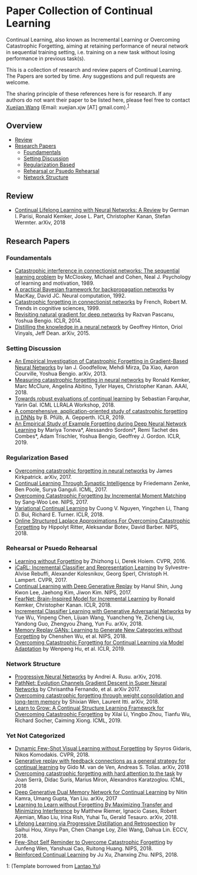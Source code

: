 # Paper Collection of Continual Learning

Continual Learning, also known as Incremental Learning or Overcoming Catastrophic Forgetting, aiming at retaining performance of neural network in sequential training setting, i.e. training on a new task without losing performance in previous task(s).

This is a collection of research and review papers of Continual Learning. The Papers are sorted by time. Any suggestions and pull requests are welcome.

The sharing principle of these references here is for research. If any authors do not want their paper to be listed here, please feel free to contact [Xuejian Wang](xuejianwang.com) (Email: xuejian.xjw [AT] gmail.com).<sup>[1](#myfootnote1)</sup>



## Overview
* [Review](#review)
* [Research Papers](#research-papers)
  * [Foundamentals](#foundamentals)
  * [Setting Discussion](#setting-discussion)
  * [Regularization Based](#regularization-based)
  * [Rehearsal or Psuedo Rehearsal](#rehearsal-or-pusedo-rehearsal)
  * [Network Structure](#network-structure)

## Review
* [Continual Lifelong Learning with Neural Networks: A Review](https://arxiv.org/abs/1802.07569) by German I. Parisi, Ronald Kemker, Jose L. Part, Christopher Kanan, Stefan Wermter. arXiv, 2018

## Research Papers

### Foundamentals
* [Catastrophic interference in connectionist networks: The sequential learning problem](https://www.sciencedirect.com/science/article/pii/S0079742108605368) by McCloskey, Michael and Cohen, Neal J. Psychology of learning and motivation, 1989.
* [A practical Bayesian framework for backpropagation networks](https://arxiv.org/pdf/1703.06182.pdf) by MacKay, David JC. Neural computation, 1992.
* [Catastrophic forgetting in connectionist networks](https://www.sciencedirect.com/science/article/pii/S1364661399012942) by French, Robert M. Trends in cognitive sciences, 1999.
* [Revisiting natural gradient for deep networks](https://arxiv.org/abs/1301.3584) by Razvan Pascanu, Yoshua Bengio. ICLR, 2014.
* [Distilling the knowledge in a neural network](https://arxiv.org/abs/1503.02531) by Geoffrey Hinton, Oriol Vinyals, Jeff Dean. arXiv, 2015.

### Setting Discussion
* [An Empirical Investigation of Catastrophic Forgetting in Gradient-Based Neural Networks](https://arxiv.org/pdf/1312.6211.pdf) by 
Ian J. Goodfellow, Mehdi Mirza, Da Xiao, Aaron Courville, Yoshua Bengio. arXiv, 2013.
* [Measuring catastrophic forgetting in neural networks](https://arxiv.org/abs/1708.02072) by Ronald Kemker, Marc McClure, Angelina Abitino, Tyler Hayes, Christopher Kanan. AAAI, 2018.
* [Towards robust evaluations of continual learning](https://arxiv.org/abs/1805.09733) by 
Sebastian Farquhar, Yarin Gal. ICML LLRALA Workshop, 2018.
* [A comprehensive, application-oriented study of catastrophic forgetting in DNNs](https://openreview.net/forum?id=BkloRs0qK7) by B. Pfülb, A. Gepperth. ICLR, 2019.
* [An Empirical Study of Example Forgetting during Deep Neural Network Learning](https://openreview.net/forum?id=BJlxm30cKm) by Mariya Toneva*, Alessandro Sordoni*, Remi Tachet des Combes*, Adam Trischler, Yoshua Bengio, Geoffrey J. Gordon. ICLR, 2019.



### Regularization Based
* [Overcoming catastrophic forgetting in neural networks](https://arxiv.org/abs/1612.00796) by James Kirkpatrick. arXiv, 2017.
* [Continual Learning Through Synaptic Intelligence](https://arxiv.org/abs/1703.04200) by Friedemann Zenke, Ben Poole, Surya Ganguli. ICML, 2017.
* [Overcoming Catastrophic Forgetting by Incremental Moment Matching](https://arxiv.org/abs/1703.08475) by Sang-Woo Lee. NIPS, 2017.
* [Variational Continual Learning](https://arxiv.org/abs/1710.10628) by Cuong V. Nguyen, Yingzhen Li, Thang D. Bui, Richard E. Turner. ICLR, 2018.
* [Online Structured Laplace Approximations For Overcoming Catastrophic Forgetting](https://arxiv.org/abs/1805.07810) by 
Hippolyt Ritter, Aleksandar Botev, David Barber. NIPS, 2018.

### Rehearsal or Psuedo Rehearsal
* [Learning without Forgetting](https://arxiv.org/abs/1606.09282) by Zhizhong Li, Derek Hoiem. CVPR, 2016.
* [iCaRL: Incremental Classifier and Representation Learning](https://arxiv.org/abs/1611.07725) by 
Sylvestre-Alvise Rebuffi, Alexander Kolesnikov, Georg Sperl, Christoph H. Lampert. CVPR, 2017.
* [Continual Learning with Deep Generative Replay](https://arxiv.org/abs/1705.08690) by Hanul Shin, Jung Kwon Lee, Jaehong Kim, Jiwon Kim. NIPS, 2017.
* [FearNet: Brain-Inspired Model for Incremental Learning](https://arxiv.org/abs/1711.10563) by Ronald Kemker, Christopher Kanan. ICLR, 2018.
* [Incremental Classifier Learning with Generative Adversarial Networks](https://arxiv.org/abs/1802.00853) by Yue Wu, Yinpeng Chen, Lijuan Wang, Yuancheng Ye, Zicheng Liu, Yandong Guo, Zhengyou Zhang, Yun Fu. arXiv, 2018.
* [Memory Replay GANs: Learning to Generate New Categories without Forgetting](https://papers.nips.cc/paper/7836-memory-replay-gans-learning-to-generate-new-categories-without-forgetting) by Chenshen Wu, et al. NIPS, 2018.
* [Overcoming Catastrophic Forgetting for Continual Learning via Model Adaptation](https://openreview.net/forum?id=ryGvcoA5YX) by Wenpeng Hu, et al. ICLR, 2019.


### Network Structure
* [Progressive Neural Networks](https://arxiv.org/abs/1606.04671) by 
Andrei A. Rusu. arXiv, 2016.
* [PathNet: Evolution Channels Gradient Descent in Super Neural Networks](https://arxiv.org/pdf/1711.00832.pdf) by 
Chrisantha Fernando, et al. arXiv 2017.
* [Overcoming catastrophic forgetting through weight consolidation and long-term memory](https://arxiv.org/abs/1805.07441) by Shixian Wen, Laurent Itti. arXiv, 2018.
* [Learn to Grow: A Continual Structure Learning Framework for Overcoming Catastrophic Forgetting](https://arxiv.org/abs/1904.00310) by Xilai Li, Yingbo Zhou, Tianfu Wu, Richard Socher, Caiming Xiong. ICML, 2019.

### Yet Not Categorized
* [Dynamic Few-Shot Visual Learning without Forgetting](https://arxiv.org/abs/1804.09458) by Spyros Gidaris, Nikos Komodakis. CVPR, 2018.
* [Generative replay with feedback connections as a general strategy for continual learning](https://arxiv.org/abs/1809.10635) by Gido M. van de Ven, Andreas S. Tolias. arXiv, 2018
* [Overcoming catastrophic forgetting with hard attention to the task](https://arxiv.org/abs/1801.01423) by Joan Serrà, Dídac Surís, Marius Miron, Alexandros Karatzoglou. ICML, 2018
* [Deep Generative Dual Memory Network for Continual Learning](https://arxiv.org/abs/1710.10368) by Nitin Kamra, Umang Gupta, Yan Liu. arXiv, 2017
* [Learning to Learn without Forgetting By Maximizing Transfer and Minimizing Interference](https://arxiv.org/abs/1810.11910) by Matthew Riemer, Ignacio Cases, Robert Ajemian, Miao Liu, Irina Rish, Yuhai Tu, Gerald Tesauro. arXiv, 2018.
* [Lifelong Learning via Progressive Distillation and Retrospection](http://mmlab.ie.cuhk.edu.hk/projects/lifelong/res/0833.pdf) by Saihui Hou, Xinyu Pan, Chen Change Loy, Zilei Wang, Dahua Lin. ECCV, 2018. 
* [Few-Shot Self Reminder to Overcome Catastrophic Forgetting](https://arxiv.org/abs/1812.00543) by Junfeng Wen, Yanshuai Cao, Ruitong Huang. NIPS, 2018.
* [Reinforced Continual Learning](https://arxiv.org/abs/1805.12369) by Ju Xu, Zhanxing Zhu. NIPS, 2018.




<a name="myfootnote1">1</a>: (Template borrowed from [Lantao Yu](https://github.com/LantaoYu/MARL-Papers#framework))


